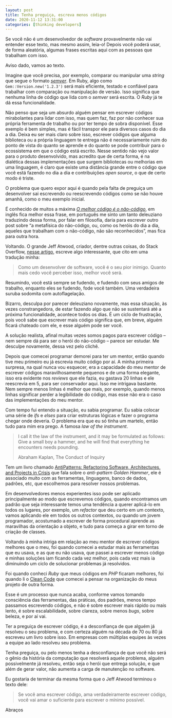 ```yaml
---
layout: post
title: Tenha preguiça, escreva menos códigos 
date: 2020-11-12 13:31:00
categories: [thinking developers]
---
```


Se você não é um desenvolvedor de _software_ provavelmente não vai entender esse texto, mas mesmo assim, leia-o! Depois você poderá usar, de forma aleatória, algumas frases escritas aqui com as pessoas que trabalham com isso.

Aviso dado, vamos ao texto.

Imagine que você precisa, por exemplo, comparar ou manipular uma _string_ que segue o formato [_semver_](https://semver.org). Em Ruby, algo como `Gem::Version.new('1.2.3')` será mais eficiente, testado e confiável para trabalhar com comparação ou manipulação de versão. Isso significa que nenhuma linha de código que lida com o _semver_ será escrita. O _Ruby_ já te dá essa funcionalidade.

Não penso que seja um absurdo alguém pensar em escrever códigos mirabolantes para lidar com isso, mas quem faz, faz por não conhecer sua própria ferramenta de trabalho ou por ter tempo de sobra disponível. Esse exemplo é bem simples, mas é fácil transpor ele para diversos casos do dia a dia. Deixa eu ser mais claro sobre isso, escrever códigos que alguma biblioteca ou a própria linguagem te entrega não é necessariamente ruim do ponto de vista do quanto se aprende e do quanto se pode contribuir para o ecossistema em que o código está escrito. Nesse sentido não vejo valor para o produto desenvolvido, mas acredito que de certa forma, é na dialética dessas implementações que surgem bibliotecas ou melhorias em uma linguagem, é claro que existe uma distância grande entre o código que você está fazendo no dia a dia e contribuições _open source_, o que de certo modo é triste.

O problema que quero expor aqui é quando pela falta de preguiça um desenvolver sai escrevendo ou reescrevendo códigos como se não houve amanhã, como o meu exemplo inicial.

É conhecido de muitos a máxima [_O melhor código é o não-código_](https://blog.codinghorror.com/the-best-code-is-no-code-at-all), em inglês fica melhor essa frase, em português me sinto um tanto deleuziano traduzindo dessa forma, por falar em filosofia, daria para escrever outro post sobre “a metafísica do não-código, ou, como os heróis do dia a dia, aqueles que trabalham com o não-código, não são reconhecidos”, mas fica para outra hora.

Voltando. O grande Jeff Atwood, criador, dentre outras coisas, do Stack Overflow, [nesse artigo](https://blog.codinghorror.com/the-best-code-is-no-code-at-all), escreve algo interessante, que cito em uma tradução minha:

> Como um desenvolver de software, você é o seu pior inimigo. Quanto mais cedo você perceber isso, melhor você será.

Resumindo, você está sempre se fudendo, e fudendo com seus amigos de trabalho, enquanto eles se fudendo, fode você também. Uma verdadeira suruba sodomita com autoflagelação.

Bizarro, desculpa por parecer deleuziano novamente, mas essa situação, às vezes constrangedora, de estar fazendo algo que não se sustentará até a próxima funcionalidade, acontece todos os dias. É um ciclo de frustração, pois você sabe que escrever mais código significa que, em breve, alguém ficará chateado com ele, e esse alguém pode ser você.

A solução realista, afinal muitas vezes somos pagos para escrever código – nem sempre dá para ser o herói do não-código – parece ser estudar. Me desculpe novamente, dessa vez pelo clichê.

Depois que comecei programar demorei para ter um mentor, então quando tive meu primeiro eu já escrevia muito código por aí. A minha primeira surpresa, na qual nunca vou esquecer, era a capacidade do meu mentor de escrever códigos maravilhosamente pequenos e de uma forma elegante, isso era evidente nos _reviews_ que ele fazia, eu gastava 20 linhas e ele reescrevia em 5, para ser conservador aqui. Isso me intrigava bastante. Nem sempre menos linhas é melhor que mais, por exemplo, quando menos linhas significar perder a legibilidade do código, mas esse não era o caso das implementações do meu mentor.

Com tempo fui entendo a situação, eu sabia programar. Eu sabia colocar uma série de _ifs_ e _elses_ para criar estruturas lógicas e fazer o programa chegar onde deveria. O problema era que eu só tinha um martelo, então tudo para mim era prego. A famosa _law of the instrument_.

> I call it the law of the instrument, and it may be formulated as follows: Give a small boy a hammer, and he will find that everything he encounters needs pounding.
> 
> Abraham Kaplan, The Conduct of Inquiry

Tem um livro chamado [AntiPatterns: Refactoring Software, Architectures, and Projects in Crisis](https://amzn.to/2VWZE1J) que fala sobre o _anti-pattern_ _Golden Hammer_, ele é associado muito com as ferramentas, linguagens, banco de dados, padrões, etc, que escolhemos para resolver nossos problemas.

Em desenvolvedores menos experientes isso pode ser aplicado principalmente ao modo que escrevemos códigos, quando encontramos um padrão que seja interessante temos uma tendência a querer aplicá-lo em todos os lugares, por exemplo, um _refactor_ que deu certo em um contexto, vamos aplicando ele em todos os outros contextos, ou quando um jovem programador, acostumado a escrever de forma procedural aprende as maravilhas da orientação a objeto, e tudo para começa a girar em torno de criação de classes.

Voltando à minha intriga em relação ao meu mentor de escrever códigos melhores que o meu, foi quando comecei a estudar mais as ferramentas que eu usava, e as que eu não usava, que passei a escrever menos código e minhas soluções iam ficando cada vez melhor, pois cada vez mais ia diminuindo um ciclo de solucionar problemas já resolvidos.

Foi quando conheci _Ruby_ que meus códigos em _PHP_ ficaram melhores, foi quando li o [Clean Code](https://amzn.to/2PV2T64) que comecei a pensar na organização do meus projeto de outra forma.

Esse é um processo que nunca acaba, conforme vamos tomando consciência das ferramentas, das práticas, dos padrões, menos tempo passamos escrevendo códigos, e não é sobre escrever mais rápido ou mais lento, é sobre escalabilidade, sobre clareza, sobre menos _bugs_, sobre beleza, e por aí vai.

Ter a preguiça de escrever código, é a desconfiança de que alguém já resolveu o seu problema, e com certeza alguém na década de 70 ou 80 já escreveu um livro sobre isso. Em empresas com múltiplas equipes às vezes a equipe ao lado resolveu seu problema.

Tenha preguiça, ou pelo menos tenha a desconfiança de que você não será o gênio da história da computação que resolverá aquele problema, alguém possivelmente já resolveu, então seja o herói que entrega solução, e que além de gerar valor, não aumenta a carga de manutenção no software.

Eu gostaria de terminar da mesma forma que o Jeff Atwood terminou o texto dele:

> Se você ama escrever código, ama verdadeiramente escrever código, você vai amar o suficiente para escrever o mínimo possível.

Abraços
